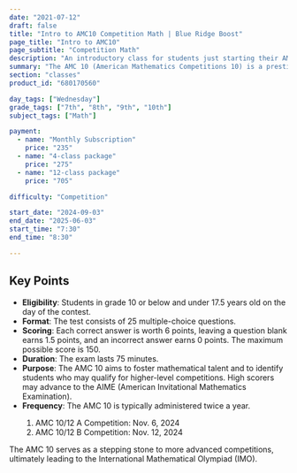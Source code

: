 ```yaml
---
date: "2021-07-12"
draft: false
title: "Intro to AMC10 Competition Math | Blue Ridge Boost"
page_title: "Intro to AMC10"
page_subtitle: "Competition Math"
description: "An introductory class for students just starting their AMC10 competition journey."
summary: "The AMC 10 (American Mathematics Competitions 10) is a prestigious mathematics contest in the United States designed for students aged 10 through 16, or those enrolled in grades 10 and below. This challenging competition aims to cultivate problem-solving skills, foster mathematical creativity, and promote a deeper understanding of advanced mathematical concepts. With its rigorous content spanning algebra, geometry, number theory, and combinatorics, the AMC 10 serves as a gateway to higher-level math competitions. For students embarking on their competitive mathematics journey, the Blue Ridge Boost class offers a solid foundation, introducing key strategies and fundamental topics essential for success in the AMC 10 and beyond. Students enrolled in the class have the option to take the 2024 contests at Blue Ridge Boost. The class will continue for the duration of the school year to prepare students for the next year's competition."
section: "classes"
product_id: "680170560"

day_tags: ["Wednesday"]
grade_tags: ["7th", "8th", "9th", "10th"]
subject_tags: ["Math"]

payment:
  - name: "Monthly Subscription"
    price: "235"
  - name: "4-class package"
    price: "275"
  - name: "12-class package"
    price: "705"

difficulty: "Competition"

start_date: "2024-09-03"
end_date: "2025-06-03"
start_time: "7:30"
end_time: "8:30"

---
```


<p></p>
    
<h2>Key Points</h2>
<ul>
    <li><strong>Eligibility</strong>: Students in grade 10 or below and under 17.5 years old on the day of the contest.</li>
    <li><strong>Format</strong>: The test consists of 25 multiple-choice questions.</li>
    <li><strong>Scoring</strong>: Each correct answer is worth 6 points, leaving a question blank earns 1.5 points, and an incorrect answer earns 0 points. The maximum possible score is 150.</li>
    <li><strong>Duration</strong>: The exam lasts 75 minutes.</li>
    <li><strong>Purpose</strong>: The AMC 10 aims to foster mathematical talent and to identify students who may qualify for higher-level competitions. High scorers may advance to the AIME (American Invitational Mathematics Examination).</li>
    <li><strong>Frequency</strong>: The AMC 10 is typically administered twice a year.</li>
    <ol>
      <li>AMC 10/12 A Competition: Nov. 6, 2024</li>
      <li>AMC 10/12 B Competition: Nov. 12, 2024</li>
    </ol>
</ul>

<p>The AMC 10 serves as a stepping stone to more advanced competitions, ultimately leading to the International Mathematical Olympiad (IMO).</p>